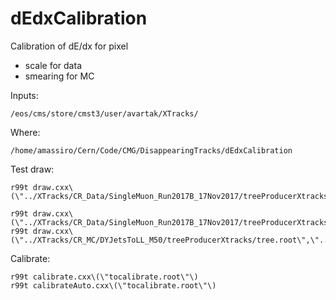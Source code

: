 # dEdxCalibration

Calibration of dE/dx for pixel

- scale for data
- smearing for MC



Inputs:

    /eos/cms/store/cmst3/user/avartak/XTracks/
    
    
Where:

    /home/amassiro/Cern/Code/CMG/DisappearingTracks/dEdxCalibration
    
    
    
Test draw:

    r99t draw.cxx\(\"../XTracks/CR_Data/SingleMuon_Run2017B_17Nov2017/treeProducerXtracks/tree.root\",\"../XTracks/CR_MC/DYJetsToLL_M50/treeProducerXtracks/tree.root\"\)
    
    r99t draw.cxx\(\"../XTracks/CR_Data/SingleMuon_Run2017B_17Nov2017/treeProducerXtracks/tree.root\",\"../XTracks/CR_Data/SingleMuon_Run2017B_17Nov2017/treeProducerXtracks/tree.root\"\)
    r99t draw.cxx\(\"../XTracks/CR_MC/DYJetsToLL_M50/treeProducerXtracks/tree.root\",\"../XTracks/CR_MC/DYJetsToLL_M50/treeProducerXtracks/tree.root\"\)
    
    
Calibrate:

    r99t calibrate.cxx\(\"tocalibrate.root\"\)
    r99t calibrateAuto.cxx\(\"tocalibrate.root\"\)
    
    
    
    
    